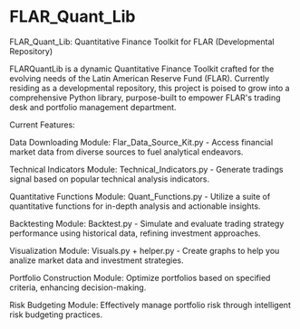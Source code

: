 # FLAR_Quant_Lib
FLAR_Quant_Lib: Quantitative Finance Toolkit for FLAR (Developmental Repository)

FLARQuantLib is a dynamic Quantitative Finance Toolkit crafted for the evolving needs of the Latin American Reserve Fund (FLAR). Currently residing as a developmental repository, this project is poised to grow into a comprehensive Python library, purpose-built to empower FLAR's trading desk and portfolio management department.

Current Features:

Data Downloading Module: Flar_Data_Source_Kit.py - Access financial market data from diverse sources to fuel analytical endeavors. 

Technical Indicators Module: Technical_Indicators.py - Generate tradings signal based on popular technical analysis indicators.

Quantitative Functions Module: Quant_Functions.py - Utilize a suite of quantitative functions for in-depth analysis and actionable insights.

Backtesting Module: Backtest.py - Simulate and evaluate trading strategy performance using historical data, refining investment approaches.

Visualization Module: Visuals.py + helper.py - Create graphs to help you analize market data and investment strategies.

Portfolio Construction Module: Optimize portfolios based on specified criteria, enhancing decision-making.

Risk Budgeting Module: Effectively manage portfolio risk through intelligent risk budgeting practices.


